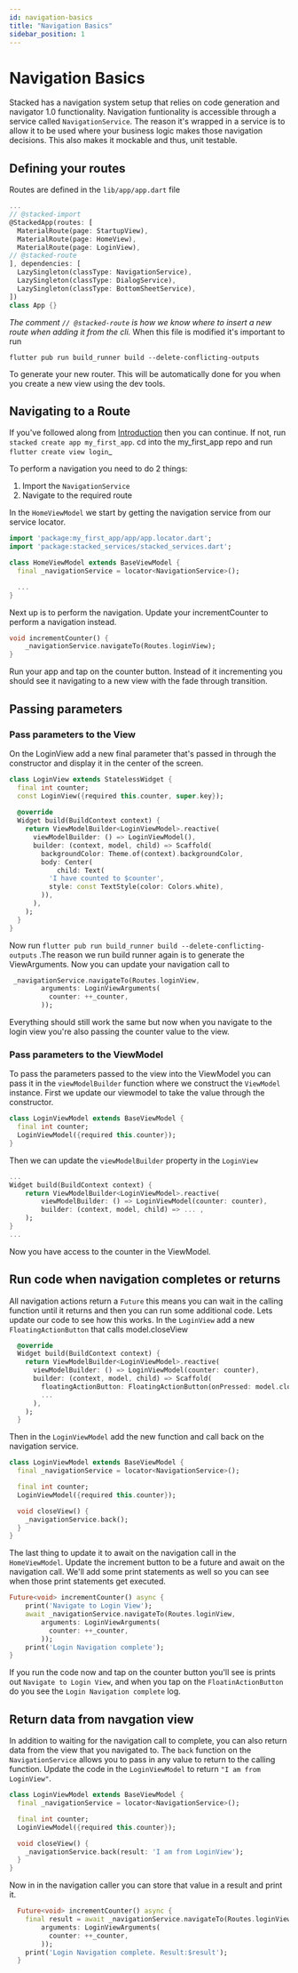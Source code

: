 ```yaml
---
id: navigation-basics
title: "Navigation Basics"
sidebar_position: 1
---
```


# Navigation Basics

Stacked has a navigation system setup that relies on code generation and navigator 1.0 functionality. Navigation funtionality is accessible through a service called `NavigationService`. The reason it's wrapped in a service is to allow it to be used where your business logic makes those navigation decisions. This also makes it mockable and thus, unit testable. 

## Defining your routes

Routes are defined in the `lib/app/app.dart` file

```dart
...
// @stacked-import
@StackedApp(routes: [
  MaterialRoute(page: StartupView),
  MaterialRoute(page: HomeView),
  MaterialRoute(page: LoginView),
// @stacked-route
], dependencies: [
  LazySingleton(classType: NavigationService),
  LazySingleton(classType: DialogService),
  LazySingleton(classType: BottomSheetService),
])
class App {}
```

_The comment `// @stacked-route` is how we know where to insert a new route when adding it from the cli._ When this file is modified it's important to run

```
flutter pub run build_runner build --delete-conflicting-outputs
```

To generate your new router. This will be automatically done for you when you create a new view using the dev tools.

## Navigating to a Route

If you've followed along from [Introduction](../../getting-started/introduction.md) then you can continue. If not, run `stacked create app my_first_app`. cd into the my_first_app repo and run `flutter create view login`_

To perform a navigation you need to do 2 things:
1. Import the `NavigationService`
2. Navigate to the required route

In the `HomeViewModel` we start by getting the navigation service from our service locator.

```dart
import 'package:my_first_app/app/app.locator.dart';
import 'package:stacked_services/stacked_services.dart';

class HomeViewModel extends BaseViewModel {
  final _navigationService = locator<NavigationService>();

  ...
}
```

Next up is to perform the navigation. Update your incrementCounter to perform a navigation instead.
```dart
void incrementCounter() {
    _navigationService.navigateTo(Routes.loginView);
}
```

Run your app and tap on the counter button. Instead of it incrementing you should see it navigating to a new view with the fade through transition.

## Passing parameters

### Pass parameters to the View

On the LoginView add a new final parameter that's passed in through the constructor and display it in the center of the screen. 

```dart
class LoginView extends StatelessWidget {
  final int counter;
  const LoginView({required this.counter, super.key});
  
  @override
  Widget build(BuildContext context) {
    return ViewModelBuilder<LoginViewModel>.reactive(
      viewModelBuilder: () => LoginViewModel(),
      builder: (context, model, child) => Scaffold(
        backgroundColor: Theme.of(context).backgroundColor,
        body: Center(
            child: Text(
          'I have counted to $counter',
          style: const TextStyle(color: Colors.white),
        )),
      ),
    );
  }
}
```

Now run `flutter pub run build_runner build --delete-conflicting-outputs` .The reason we run build runner again is to generate the ViewArguments. Now you can update your navigation call to

```dart
 _navigationService.navigateTo(Routes.loginView,
        arguments: LoginViewArguments(
          counter: ++_counter,
        ));
```

Everything should still work the same but now when you navigate to the login view you're also passing the counter value to the view. 

### Pass parameters to the ViewModel

To pass the parameters passed to the view into the ViewModel you can pass it in the `viewModelBuilder` function where we construct the `ViewModel` instance. First we update our viewmodel to take the value through the constructor.

```dart
class LoginViewModel extends BaseViewModel {
  final int counter;
  LoginViewModel({required this.counter});
}
```

Then we can update the `viewModelBuilder` property in the `LoginView`

```dart
...
Widget build(BuildContext context) {
    return ViewModelBuilder<LoginViewModel>.reactive(
        viewModelBuilder: () => LoginViewModel(counter: counter),
        builder: (context, model, child) => ... ,
    );
}
...
```

Now you have access to the counter in the ViewModel.

## Run code when navigation completes or returns

All navigation actions return a `Future` this means you can wait in the calling function until it returns and then you can run some additional code. Lets update our code to see how this works. In the `LoginView` add a new `FloatingActionButton` that calls model.closeView

```dart title="login_view.dart"
  @override
  Widget build(BuildContext context) {
    return ViewModelBuilder<LoginViewModel>.reactive(
      viewModelBuilder: () => LoginViewModel(counter: counter),
      builder: (context, model, child) => Scaffold(
        floatingActionButton: FloatingActionButton(onPressed: model.closeView),
        ...
      ),
    );
  }
```

Then in the `LoginViewModel` add the new function and call back on the navigation service.

```dart title="login_viewmodel.dart"
class LoginViewModel extends BaseViewModel {
  final _navigationService = locator<NavigationService>();

  final int counter;
  LoginViewModel({required this.counter});

  void closeView() {
    _navigationService.back();
  }
}
```

The last thing to update it to await on the navigation call in the `HomeViewModel`. Update the increment button to be a future and await on the navigation call. We'll add some print statements as well so you can see when those print statements get executed.

```dart title="home_viewmodel.dart"
Future<void> incrementCounter() async {
    print('Navigate to Login View');
    await _navigationService.navigateTo(Routes.loginView,
        arguments: LoginViewArguments(
          counter: ++_counter,
        ));
    print('Login Navigation complete');
}
```

If you run the code now and tap on the counter button you'll see is prints out `Navigate to Login View`, and when you tap on the `FloatinActionButton` do you see the `Login Navigation complete` log.

## Return data from navgation view

In addition to waiting for the navigation call to complete, you can also return data from the view that you navigated to. The `back` function on the `NavigationService` allows you to pass in any value to return to the calling function. Update the code in the `LoginViewModel` to return `"I am from LoginView"`.

```dart title="login_viewmodel.dart"
class LoginViewModel extends BaseViewModel {
  final _navigationService = locator<NavigationService>();

  final int counter;
  LoginViewModel({required this.counter});

  void closeView() {
    _navigationService.back(result: 'I am from LoginView');
  }
}
```

Now in in the navigation caller you can store that value in a result and print it. 

```dart title="home_viewmodel.dart"
  Future<void> incrementCounter() async {
    final result = await _navigationService.navigateTo(Routes.loginView,
        arguments: LoginViewArguments(
          counter: ++_counter,
        ));
    print('Login Navigation complete. Result:$result');
  }
```